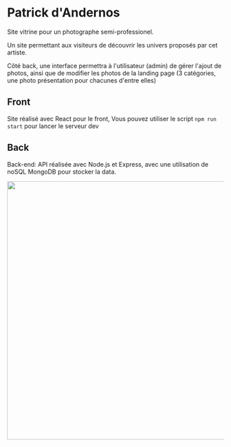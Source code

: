 # Patrick d'Andernos

Site vitrine pour un photographe semi-professionel.

Un site permettant aux visiteurs de découvrir les univers proposés par cet artiste.

Côté back, une interface permettra à l'utilisateur (admin) de gérer l'ajout de photos, ainsi que de modifier les photos de la landing page (3 catégories, une photo présentation pour chacunes d'entre elles)

## Front

Site réalisé avec React pour le front,
Vous pouvez utiliser le script `npm run start` pour lancer le serveur dev

## Back

Back-end: API réalisée avec Node.js et Express, avec une utilisation de noSQL MongoDB pour stocker la data.

<p align="center">
<img  src="./src/Assets/section-portraits.jpg" width=600>
</p>
